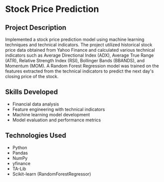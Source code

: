# Stock Price Prediction

## Project Description
Implemented a stock price prediction model using machine learning techniques and technical indicators. The project utilized historical stock price data obtained from Yahoo Finance and calculated various technical indicators such as Average Directional Index (ADX), Average True Range (ATR), Relative Strength Index (RSI), Bollinger Bands (BBANDS), and Momentum (MOM). A Random Forest Regression model was trained on the features extracted from the technical indicators to predict the next day's closing price of the stock.

## Skills Developed
- Financial data analysis
- Feature engineering with technical indicators
- Machine learning model development
- Model evaluation and performance metrics

## Technologies Used
- Python
- Pandas
- NumPy
- yfinance
- TA-Lib
- Scikit-learn (RandomForestRegressor)
